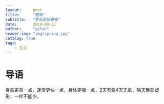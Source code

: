 ```yaml
---
layout:     post
title:      "健康"
subtitle:   "更高更快更强"
date:       2019-09-22
author:     "yilan"
header-img: "img/spring.jpg"
catalog: true
tags:
    - 生活
---
```


# 导语

身高更高一点，速度更快一点，身体更强一点，2天有氧4天无氧，隔天臀部塑形，一样不能少。

	
